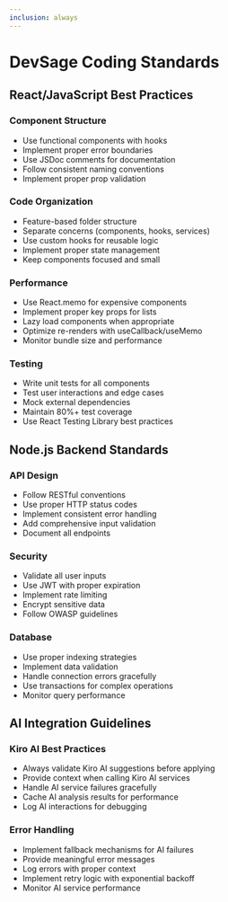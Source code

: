 ```yaml
---
inclusion: always
---
```


# DevSage Coding Standards

## React/JavaScript Best Practices

### Component Structure
- Use functional components with hooks
- Implement proper error boundaries
- Use JSDoc comments for documentation
- Follow consistent naming conventions
- Implement proper prop validation

### Code Organization
- Feature-based folder structure
- Separate concerns (components, hooks, services)
- Use custom hooks for reusable logic
- Implement proper state management
- Keep components focused and small

### Performance
- Use React.memo for expensive components
- Implement proper key props for lists
- Lazy load components when appropriate
- Optimize re-renders with useCallback/useMemo
- Monitor bundle size and performance

### Testing
- Write unit tests for all components
- Test user interactions and edge cases
- Mock external dependencies
- Maintain 80%+ test coverage
- Use React Testing Library best practices

## Node.js Backend Standards

### API Design
- Follow RESTful conventions
- Use proper HTTP status codes
- Implement consistent error handling
- Add comprehensive input validation
- Document all endpoints

### Security
- Validate all user inputs
- Use JWT with proper expiration
- Implement rate limiting
- Encrypt sensitive data
- Follow OWASP guidelines

### Database
- Use proper indexing strategies
- Implement data validation
- Handle connection errors gracefully
- Use transactions for complex operations
- Monitor query performance

## AI Integration Guidelines

### Kiro AI Best Practices
- Always validate Kiro AI suggestions before applying
- Provide context when calling Kiro AI services
- Handle AI service failures gracefully
- Cache AI analysis results for performance
- Log AI interactions for debugging

### Error Handling
- Implement fallback mechanisms for AI failures
- Provide meaningful error messages
- Log errors with proper context
- Implement retry logic with exponential backoff
- Monitor AI service performance